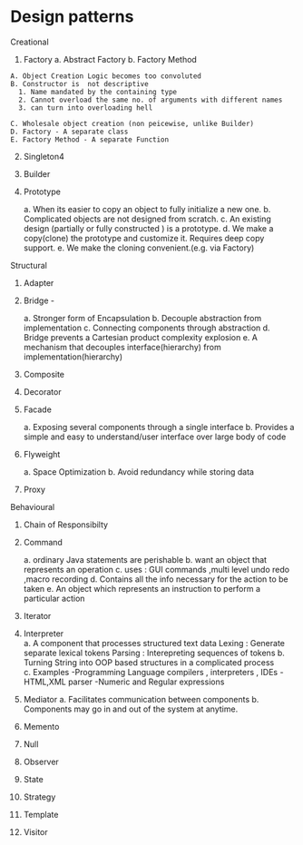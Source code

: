 # Design patterns

Creational

  1. Factory
    a. Abstract Factory
    b. Factory Method
     
    A. Object Creation Logic becomes too convoluted
    B. Constructor is  not descriptive
      1. Name mandated by the containing type
      2. Cannot overload the same no. of arguments with different names
      3. can turn into overloading hell
      
    C. Wholesale object creation (non peicewise, unlike Builder) 
    D. Factory - A separate class
    E. Factory Method - A separate Function
 
     
  2. Singleton4
  3. Builder
  4. Prototype

     a. When its easier to copy an object to fully initialize a new one.
     b. Complicated objects are not designed from scratch.
     c. An existing design (partially or fully constructed ) is a prototype.
     d. We make a copy(clone) the prototype and customize it. Requires deep copy support.
     e. We make the cloning convenient.(e.g. via Factory)

Structural

  1. Adapter
  2. Bridge -  
     
     a. Stronger form of Encapsulation
     b. Decouple abstraction from implementation
     c. Connecting components through abstraction
     d. Bridge prevents a Cartesian product complexity explosion
     e. A mechanism that decouples interface(hierarchy) from implementation(hierarchy)
     
  3. Composite
  4. Decorator
  5. Facade
  
      a. Exposing several components through a single interface
      b. Provides a simple and easy to understand/user interface over large body of code
  
  6. Flyweight
      
      a. Space Optimization
      b. Avoid redundancy while storing data
      
  8. Proxy
  
Behavioural
  1.  Chain of Responsibilty
  2.  Command
      
      a. ordinary Java statements are perishable
      b. want an object that represents an operation
      c. uses : GUI commands ,multi level undo redo ,macro recording
      d. Contains all the info necessary  for the action to be taken
      e. An object which represents an instruction to perform a particular action
      
  3.  Iterator
  4.  Interpreter  
      a. A component that processes structured text data
         Lexing  : Generate separate lexical tokens
         Parsing : Interepreting sequences of tokens
      b. Turning String into OOP based structures in a complicated process   
      c. Examples
          -Programming Language compilers , interpreters , IDEs
          -HTML,XML parser
          -Numeric and Regular expressions 
     
  5.  Mediator 
      a. Facilitates communication between components
      b. Components may go in and out of the system at anytime.
      
  6.  Memento
  7.  Null
  8.  Observer
  9.  State
  10. Strategy
  11. Template
  12. Visitor

